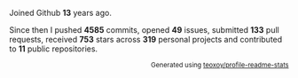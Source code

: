 Joined Github **13** years ago.

Since then I pushed **4585** commits, opened **49** issues, submitted **133** pull requests, received **753** stars across **319** personal projects and contributed to **11** public repositories.

<p align="right"><sub>Generated using <a href="https://github.com/marketplace/actions/profile-readme-stats">teoxoy/profile-readme-stats</a></sub></p>
